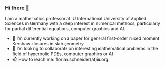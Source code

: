 ### Hi there 👋

I am a mathematics professor at IU International University of Applied Sciences in Germany with a deep interest in numerical methods, particularly for partial differential equations, computer graphics and AI.

- 🔭 I’m currently working on a paper for general first-order mixed moment Kershaw closures in slab geometry
- 👯 I’m looking to collaborate on interesting mathematical problems in the field of hyperbolic PDEs, computer graphics or AI
- 📫 How to reach me: florian.schneider(at)iu.org

<!--
**FlorianSchneiderIU/FlorianSchneiderIU** is a ✨ _special_ ✨ repository because its `README.md` (this file) appears on your GitHub profile.

Here are some ideas to get you started:

- 🔭 I’m currently working on ...
- 🌱 I’m currently learning ...
- 👯 I’m looking to collaborate on ...
- 🤔 I’m looking for help with ...
- 💬 Ask me about ...
- 📫 How to reach me: ...
- 😄 Pronouns: ...
- ⚡ Fun fact: ...
-->
